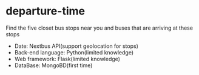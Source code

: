 # departure-time

Find the five closet bus stops near you and buses that are arriving at these stops

* Date: Nextbus API(support geolocation for stops)
* Back-end language: Python(limited knowledge)
* Web framework: Flask(limited knowledge)
* DataBase: MongoBD(first time)

